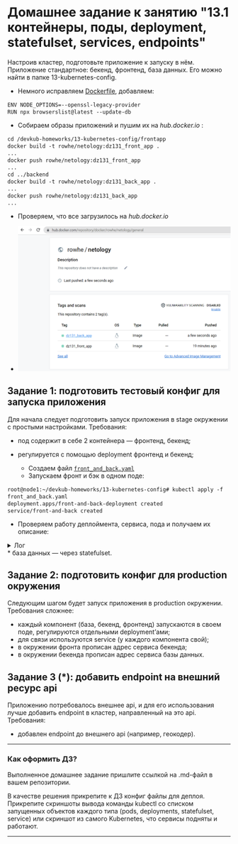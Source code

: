 # Домашнее задание к занятию "13.1 контейнеры, поды, deployment, statefulset, services, endpoints"
Настроив кластер, подготовьте приложение к запуску в нём. Приложение стандартное: бекенд, фронтенд, база данных. Его можно найти в папке 13-kubernetes-config.

* Немного исправляем [Dockerfile](13-kubernetes-config/frontend/Dockerfile), добавляем:
```text
ENV NODE_OPTIONS=--openssl-legacy-provider
RUN npx browserslist@latest --update-db
```

* Собираем образы приложений и пушим их на _hub.docker.io_ :
```shell
cd /devkub-homeworks/13-kubernetes-config/frontapp
docker build -t rowhe/netology:dz131_front_app .
...
docker push rowhe/netology:dz131_front_app
...
cd ../backend
docker build -t rowhe/netology:dz131_back_app .
...
docker push rowhe/netology:dz131_back_app
...
```

* Проверяем, что все загрузилось на _hub.docker.io_

* ![images](img/img_31.png)

## Задание 1: подготовить тестовый конфиг для запуска приложения
Для начала следует подготовить запуск приложения в stage окружении с простыми настройками. Требования:
* под содержит в себе 2 контейнера — фронтенд, бекенд;
* регулируется с помощью deployment фронтенд и бекенд;
  
  * Создаем файл [`front_and_back.yaml`](13-kubernetes-config/stage/front_and_back.yaml)
  * Запускаем фронт и бэк в одном поде:

```shell
root@node1:~/devkub-homeworks/13-kubernetes-config# kubectl apply -f front_and_back.yaml
deployment.apps/front-and-back-deployment created
service/front-and-back created
```
   * Проверяем работу деплоймента, сервиса, пода и получаем их описание:

<details>
<summary>Лог</summary>

```shell
root@node1:~# kubectl get pods -o wide
NAME                                         READY   STATUS    RESTARTS   AGE     IP            NODE    NOMINATED NODE   READINESS GATES
front-and-back-deployment-68c664c8c9-rjsdg   2/2     Running   0          5m42s   10.233.75.7   node2   <none>           <none>

root@node1:~# kubectl describe pods front-and-back-deployment-68c664c8c9-rjsdg
Name:             front-and-back-deployment-68c664c8c9-rjsdg
Namespace:        default
Priority:         0
Service Account:  default
Node:             node2/10.0.0.20
Start Time:       Tue, 06 Dec 2022 14:05:52 +0000
Labels:           app=front-and-back
                  pod-template-hash=68c664c8c9
Annotations:      cni.projectcalico.org/containerID: 82a12a2e1672e5af5fc2663657b88c332c900550f2736f4d6a965cc6203683ed
                  cni.projectcalico.org/podIP: 10.233.75.7/32
                  cni.projectcalico.org/podIPs: 10.233.75.7/32
Status:           Running
IP:               10.233.75.7
IPs:
  IP:           10.233.75.7
Controlled By:  ReplicaSet/front-and-back-deployment-68c664c8c9
Containers:
  front:
    Container ID:   containerd://57f1140d54b2f378ceb42a85e8316aff92977a750264f03d7980e4c6651d5ae6
    Image:          rowhe/netology:dz131_front_app
    Image ID:       docker.io/rowhe/netology@sha256:fa299ba2c5eb2b2178bb469fb63e81220f07a77b7a8e713de1a18b26da24f312
    Port:           80/TCP
    Host Port:      0/TCP
    State:          Running
      Started:      Tue, 06 Dec 2022 14:05:53 +0000
    Ready:          True
    Restart Count:  0
    Environment:    <none>
    Mounts:
      /var/run/secrets/kubernetes.io/serviceaccount from kube-api-access-8j6lj (ro)
  back:
    Container ID:  containerd://e3acc403d074e6f37184db9304411f043991dc8bbf53d5456b4c2d3eec143901
    Image:         rowhe/netology:dz131_back_app
    Image ID:      docker.io/rowhe/netology@sha256:a71838ceace073deebd8f1b2f1437c25b161a0525c3454aabb99acd8786883d3
    Port:          <none>
    Host Port:     <none>
    Command:
      sleep
      3600
    State:          Running
      Started:      Tue, 06 Dec 2022 14:05:53 +0000
    Ready:          True
    Restart Count:  0
    Environment:    <none>
    Mounts:
      /var/run/secrets/kubernetes.io/serviceaccount from kube-api-access-8j6lj (ro)
Conditions:
  Type              Status
  Initialized       True
  Ready             True
  ContainersReady   True
  PodScheduled      True
Volumes:
  kube-api-access-8j6lj:
    Type:                    Projected (a volume that contains injected data from multiple sources)
    TokenExpirationSeconds:  3607
    ConfigMapName:           kube-root-ca.crt
    ConfigMapOptional:       <nil>
    DownwardAPI:             true
QoS Class:                   BestEffort
Node-Selectors:              <none>
Tolerations:                 node.kubernetes.io/not-ready:NoExecute op=Exists for 300s
                             node.kubernetes.io/unreachable:NoExecute op=Exists for 300s
Events:
  Type    Reason     Age    From               Message
  ----    ------     ----   ----               -------
  Normal  Scheduled  5m53s  default-scheduler  Successfully assigned default/front-and-back-deployment-68c664c8c9-rjsdg to node2
  Normal  Pulled     5m53s  kubelet            Container image "rowhe/netology:dz131_front_app" already present on machine
  Normal  Created    5m53s  kubelet            Created container front
  Normal  Started    5m53s  kubelet            Started container front
  Normal  Pulled     5m53s  kubelet            Container image "rowhe/netology:dz131_back_app" already present on machine
  Normal  Created    5m53s  kubelet            Created container back
  Normal  Started    5m53s  kubelet            Started container back

root@node1:~# kubectl get deployments.apps -o wide
NAME                        READY   UP-TO-DATE   AVAILABLE   AGE    CONTAINERS   IMAGES                                                         SELECTOR
front-and-back-deployment   1/1     1            1           6m4s   front,back   rowhe/netology:dz131_front_app,rowhe/netology:dz131_back_app   app=front-and-back

root@node1:~# kubectl describe deployments.apps front-and-back-deployment
Name:                   front-and-back-deployment
Namespace:              default
CreationTimestamp:      Tue, 06 Dec 2022 14:05:52 +0000
Labels:                 app=front-and-back
Annotations:            deployment.kubernetes.io/revision: 1
Selector:               app=front-and-back
Replicas:               1 desired | 1 updated | 1 total | 1 available | 0 unavailable
StrategyType:           RollingUpdate
MinReadySeconds:        0
RollingUpdateStrategy:  25% max unavailable, 25% max surge
Pod Template:
  Labels:  app=front-and-back
  Containers:
   front:
    Image:        rowhe/netology:dz131_front_app
    Port:         80/TCP
    Host Port:    0/TCP
    Environment:  <none>
    Mounts:       <none>
   back:
    Image:      rowhe/netology:dz131_back_app
    Port:       <none>
    Host Port:  <none>
    Command:
      sleep
      3600
    Environment:  <none>
    Mounts:       <none>
  Volumes:        <none>
Conditions:
  Type           Status  Reason
  ----           ------  ------
  Available      True    MinimumReplicasAvailable
  Progressing    True    NewReplicaSetAvailable
OldReplicaSets:  <none>
NewReplicaSet:   front-and-back-deployment-68c664c8c9 (1/1 replicas created)
Events:
  Type    Reason             Age    From                   Message
  ----    ------             ----   ----                   -------
  Normal  ScalingReplicaSet  6m15s  deployment-controller  Scaled up replica set front-and-back-deployment-68c664c8c9 to 1

root@node1:~# kubectl get service -o wide
NAME             TYPE        CLUSTER-IP     EXTERNAL-IP   PORT(S)        AGE     SELECTOR
front-and-back   NodePort    10.233.6.139   <none>        80:30080/TCP   7m55s   app=front-and-back
kubernetes       ClusterIP   10.233.0.1     <none>        443/TCP        3h29m   <none>

root@node1:~# kubectl describe service front-and-back
Name:                     front-and-back
Namespace:                default
Labels:                   app=front-and-back
Annotations:              <none>
Selector:                 app=front-and-back
Type:                     NodePort
IP Family Policy:         SingleStack
IP Families:              IPv4
IP:                       10.233.6.139
IPs:                      10.233.6.139
Port:                     <unset>  80/TCP
TargetPort:               80/TCP
NodePort:                 <unset>  30080/TCP
Endpoints:                10.233.75.7:80
Session Affinity:         None
External Traffic Policy:  Cluster
Events:                   <none>
root@node1:~#
```
</details>
   * база данных — через statefulset.

## Задание 2: подготовить конфиг для production окружения
Следующим шагом будет запуск приложения в production окружении. Требования сложнее:
* каждый компонент (база, бекенд, фронтенд) запускаются в своем поде, регулируются отдельными deployment’ами;
* для связи используются service (у каждого компонента свой);
* в окружении фронта прописан адрес сервиса бекенда;
* в окружении бекенда прописан адрес сервиса базы данных.

## Задание 3 (*): добавить endpoint на внешний ресурс api
Приложению потребовалось внешнее api, и для его использования лучше добавить endpoint в кластер, направленный на это api. Требования:
* добавлен endpoint до внешнего api (например, геокодер).

---

### Как оформить ДЗ?

Выполненное домашнее задание пришлите ссылкой на .md-файл в вашем репозитории.

В качестве решения прикрепите к ДЗ конфиг файлы для деплоя. Прикрепите скриншоты вывода команды kubectl со списком запущенных объектов каждого типа (pods, deployments, statefulset, service) или скриншот из самого Kubernetes, что сервисы подняты и работают.

---

